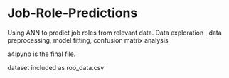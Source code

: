 # Job-Role-Predictions
Using ANN to predict job roles from relevant data. Data exploration , data preprocessing, model fitting, confusion matrix analysis

a4ipynb is the final file.

dataset included as roo_data.csv
